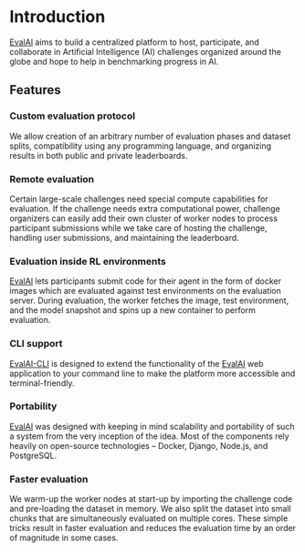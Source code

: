 # Introduction

[EvalAI] aims to build a centralized platform to host, participate, and collaborate in Artificial Intelligence (AI) challenges organized around the globe and hope to help in benchmarking progress in AI.

## Features

### Custom evaluation protocol

We allow creation of an arbitrary number of evaluation phases and dataset splits, compatibility using any programming language, and organizing results in both public and private leaderboards.

### Remote evaluation

Certain large-scale challenges need special compute capabilities for evaluation. If the challenge needs extra computational power, challenge organizers can easily add their own cluster of worker nodes to process participant submissions while we take care of hosting the challenge, handling user submissions, and maintaining the leaderboard.

### Evaluation inside RL environments

[EvalAI] lets participants submit code for their agent in the form of docker images which are evaluated against test environments on the evaluation server. During evaluation, the worker fetches the image, test environment, and the model snapshot and spins up a new container to perform evaluation.

### CLI support

[EvalAI-CLI] is designed to extend the functionality of the [EvalAI] web application to your command line to make the platform more accessible and terminal-friendly.

### Portability

[EvalAI] was designed with keeping in mind scalability and portability of such a system from the very inception of the idea. Most of the components rely heavily on open-source technologies – Docker, Django, Node.js, and PostgreSQL.

### Faster evaluation

We warm-up the worker nodes at start-up by importing the challenge code and pre-loading the dataset in memory. We also split the dataset into small chunks that are simultaneously evaluated on multiple cores. These simple tricks result in faster evaluation and reduces the evaluation time by an order of magnitude in some cases.

[evalai-cli]: http://evalai-cli.cloudcv.org
[evalai]: http://evalai.cloudcv.org
